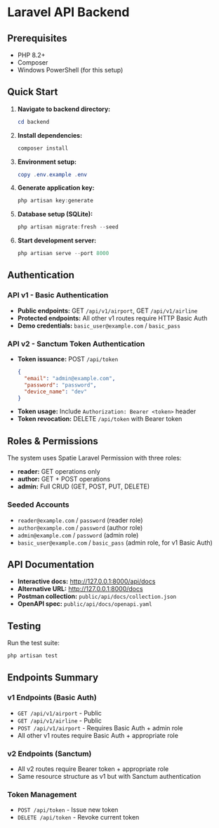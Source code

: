 # Laravel API Backend

## Prerequisites
- PHP 8.2+
- Composer
- Windows PowerShell (for this setup)

## Quick Start

1. **Navigate to backend directory:**
   ```powershell
   cd backend
   ```

2. **Install dependencies:**
   ```powershell
   composer install
   ```

3. **Environment setup:**
   ```powershell
   copy .env.example .env
   ```

4. **Generate application key:**
   ```powershell
   php artisan key:generate
   ```

5. **Database setup (SQLite):**
   ```powershell
   php artisan migrate:fresh --seed
   ```

6. **Start development server:**
   ```powershell
   php artisan serve --port 8000
   ```

## Authentication

### API v1 - Basic Authentication
- **Public endpoints:** GET `/api/v1/airport`, GET `/api/v1/airline`
- **Protected endpoints:** All other v1 routes require HTTP Basic Auth
- **Demo credentials:** `basic_user@example.com` / `basic_pass`

### API v2 - Sanctum Token Authentication
- **Token issuance:** POST `/api/token`
  ```json
  {
    "email": "admin@example.com",
    "password": "password", 
    "device_name": "dev"
  }
  ```
- **Token usage:** Include `Authorization: Bearer <token>` header
- **Token revocation:** DELETE `/api/token` with Bearer token

## Roles & Permissions

The system uses Spatie Laravel Permission with three roles:

- **reader:** GET operations only
- **author:** GET + POST operations
- **admin:** Full CRUD (GET, POST, PUT, DELETE)

### Seeded Accounts
- `reader@example.com` / `password` (reader role)
- `author@example.com` / `password` (author role)  
- `admin@example.com` / `password` (admin role)
- `basic_user@example.com` / `basic_pass` (admin role, for v1 Basic Auth)

## API Documentation

- **Interactive docs:** http://127.0.0.1:8000/api/docs
- **Alternative URL:** http://127.0.0.1:8000/docs
- **Postman collection:** `public/api/docs/collection.json`
- **OpenAPI spec:** `public/api/docs/openapi.yaml`

## Testing

Run the test suite:
```powershell
php artisan test
```

## Endpoints Summary

### v1 Endpoints (Basic Auth)
- `GET /api/v1/airport` - Public
- `GET /api/v1/airline` - Public
- `POST /api/v1/airport` - Requires Basic Auth + admin role
- All other v1 routes require Basic Auth + appropriate role

### v2 Endpoints (Sanctum)
- All v2 routes require Bearer token + appropriate role
- Same resource structure as v1 but with Sanctum authentication

### Token Management
- `POST /api/token` - Issue new token
- `DELETE /api/token` - Revoke current token
